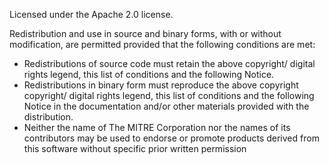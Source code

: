 Licensed under the Apache 2.0 license.  

Redistribution and use in source and binary forms, with or without modification, are permitted provided that the following conditions are met:

*	Redistributions of source code must retain the above copyright/ digital rights legend, this list of conditions and the following Notice.
*	Redistributions in binary form must reproduce the above copyright copyright/ digital rights legend, this list of conditions and the following Notice in the documentation and/or other materials provided with the distribution.
*	Neither the name of The MITRE Corporation nor the names of its contributors may be used to endorse or promote products derived from this software without specific prior written permission
